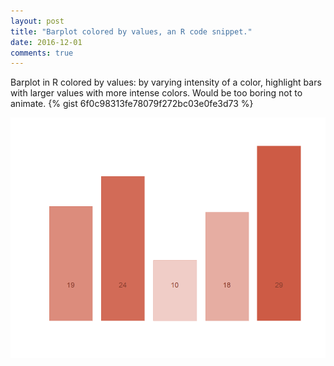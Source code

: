 ```yaml
---
layout: post
title: "Barplot colored by values, an R code snippet."
date: 2016-12-01
comments: true
---
```


Barplot in R colored by values: by varying intensity of a color, highlight bars with larger values with more intense colors.
Would be too boring not to animate.
{% gist 6f0c98313fe78079f272bc03e0fe3d73 %}  

![](https://github.com/elizavetasemenova/Blog/blob/master/2016_12_01/barplot.gif)
